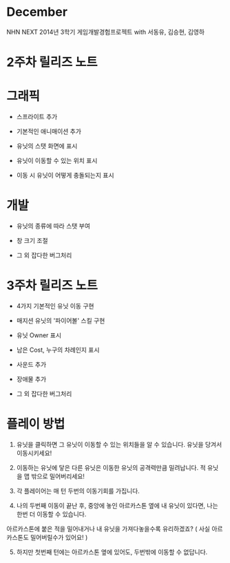 December
========

NHN NEXT 2014년 3학기 게임개발경험프로젝트 with 서동유, 김승현, 김영하

2주차 릴리즈 노트
=====

그래픽
==

- 스프라이트 추가

- 기본적인 애니매이션 추가

- 유닛의 스탯 화면에 표시

- 유닛이 이동할 수 있는 위치 표시

- 이동 시 유닛이 어떻게 충돌되는지 표시


개발
==

- 유닛의 종류에 따라 스탯 부여

- 창 크기 조절

- 그 외 잡다한 버그처리


3주차 릴리즈 노트
====

- 4가지 기본적인 유닛 이동 구현

- 매지션 유닛의 '파이어볼' 스킬 구현

- 유닛 Owner 표시

- 남은 Cost, 누구의 차례인지 표시
 
- 사운드 추가
 
- 장애물 추가

- 그 외 잡다한 버그처리



플레이 방법
==
1. 유닛을 클릭하면 그 유닛이 이동할 수 있는 위치들을 알 수 있습니다.
  유닛을 당겨서 이동시키세요!

2. 이동하는 유닛에 닿은 다른 유닛은 이동한 유닛의 공격력만큼 밀려납니다.
  적 유닛을 맵 밖으로 밀어버리세요!

3. 각 플레이어는 매 턴 두번의 이동기회를 가집니다.

4. 나의 두번째 이동이 끝난 후, 중앙에 놓인 아르카스톤 옆에 내 유닛이 있다면,
  나는 한번 더 이동할 수 있습니다.

  아르카스톤에 붙은 적을 밀어내거나 내 유닛을 가져다놓을수록 유리하겠죠?
( 사실 아르카스톤도 밀어버릴수가 있어요! )

5. 하지만 첫번째 턴에는 아르카스톤 옆에 있어도, 두번밖에 이동할 수 없답니다.


